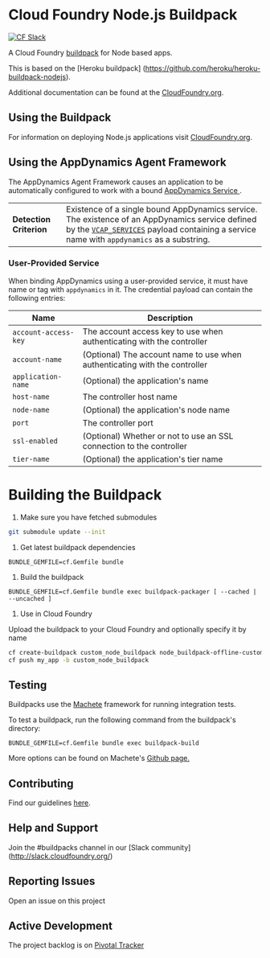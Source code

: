 # Cloud Foundry Node.js Buildpack
[![CF Slack](https://s3.amazonaws.com/buildpacks-assets/buildpacks-slack.svg)](http://slack.cloudfoundry.org)

A Cloud Foundry [buildpack](http://docs.cloudfoundry.org/buildpacks/) for Node based apps.

This is based on the [Heroku buildpack] (https://github.com/heroku/heroku-buildpack-nodejs).

Additional documentation can be found at the [CloudFoundry.org](http://docs.cloudfoundry.org/buildpacks/node/index.html).

## Using the Buildpack

For information on deploying Node.js applications visit [CloudFoundry.org](http://docs.cloudfoundry.org/buildpacks/node/index.html).

## Using the AppDynamics Agent Framework

The AppDynamics Agent Framework causes an application to be automatically configured to work with a bound <a href="http://www.appdynamics.com">AppDynamics Service </a>.

<table>
  <tr>
    <td><strong>Detection Criterion</strong></td><td>Existence of a single bound AppDynamics service. The existence of an AppDynamics service defined by the <a href="http://docs.cloudfoundry.org/devguide/deploy-apps/environment-variable.html#VCAP-SERVICES"><code>VCAP_SERVICES</code></a> payload containing a service name with <code>appdynamics</code> as a substring.</td>
  </tr>
</table>

### User-Provided Service
When binding AppDynamics using a user-provided service, it must have name or tag with `appdynamics` in it. The credential payload can contain the following entries:

| Name | Description
| ---- | -----------
| `account-access-key` | The account access key to use when authenticating with the controller
| `account-name` | (Optional) The account name to use when authenticating with the controller
| `application-name` | (Optional) the application's name
| `host-name` | The controller host name
| `node-name` | (Optional) the application's node name
| `port` | The controller port
| `ssl-enabled` | (Optional) Whether or not to use an SSL connection to the controller
| `tier-name` | (Optional) the application's tier name

# Building the Buildpack

1. Make sure you have fetched submodules

  ```bash
  git submodule update --init
  ```

1. Get latest buildpack dependencies

  ```shell
  BUNDLE_GEMFILE=cf.Gemfile bundle
  ```

1. Build the buildpack

  ```shell
  BUNDLE_GEMFILE=cf.Gemfile bundle exec buildpack-packager [ --cached | --uncached ]
  ```

1. Use in Cloud Foundry

  Upload the buildpack to your Cloud Foundry and optionally specify it by name

  ```bash
  cf create-buildpack custom_node_buildpack node_buildpack-offline-custom.zip 1
  cf push my_app -b custom_node_buildpack
  ```

## Testing
Buildpacks use the [Machete](https://github.com/cloudfoundry/machete) framework for running integration tests.

To test a buildpack, run the following command from the buildpack's directory:

```
BUNDLE_GEMFILE=cf.Gemfile bundle exec buildpack-build
```

More options can be found on Machete's [Github page.](https://github.com/cloudfoundry/machete)

## Contributing

Find our guidelines [here](./CONTRIBUTING.md).

## Help and Support

Join the #buildpacks channel in our [Slack community] (http://slack.cloudfoundry.org/)

## Reporting Issues

Open an issue on this project

## Active Development

The project backlog is on [Pivotal Tracker](https://www.pivotaltracker.com/projects/1042066)
